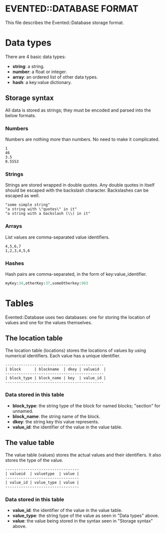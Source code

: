 # EVENTED::DATABASE FORMAT

This file describes the Evented::Database storage format.

# Data types

There are 4 basic data types:

* __string__: a string.
* __number__:  a float or integer.
* __array__: an ordered list of other data types.
* __hash__: a key:value dictionary.

## Storage syntax

All data is stored as strings; they must be encoded and parsed into the below formats.

### Numbers

Numbers are nothing more than numbers. No need to make it complicated.

```
1
46
3.5
0.5553
```

### Strings

Strings are stored wrapped in double quotes. Any double quotes in itself should be
escaped with the backslash character. Backslashes can be escaped as well.

```
"some simple string"
"a string with \"quotes\" in it"
"a string with a backslash (\\) in it"
```

### Arrays

List values are comma-separated value identifiers.

```
4,5,6,7
1,2,3,4,5,6
```

### Hashes

Hash pairs are comma-separated, in the form of key:value_identifier.

```perl
myKey:34,otherKey:37,someOtherkey:983
```

# Tables

Evented::Database uses two databases: one for storing the location of values and one for
the values themselves.

## The location table

The location table (locations) stores the locations of values by using numerical
identifiers. Each value has a unique identifier. 

```
--------------------------------------------
| block      | blockname  | dkey | valueid  |
--------------------------------------------
| block_type | block_name | key  | value_id |
--------------------------------------------
```

### Data stored in this table

* __block_type__: the string type of the block for named blocks; "section" for unnamed.
* __block_name__: the string name of the block.
* __dkey__: the string key this value represents.
* __value_id__: the identifier of the value in the value table.

## The value table

The value table (values) stores the actual values and their identifiers. It also stores
the type of the value.

```
---------------------------------
| valueid  | valuetype  | value |
---------------------------------
| value_id | value_type | value |
---------------------------------
```

### Data stored in this table

* __value_id__: the identifier of the value in the value table.
* __value_type__: the string type of the value as seen in "Data types" above.
* __value__: the value being stored in the syntax seen in "Storage syntax" above.

